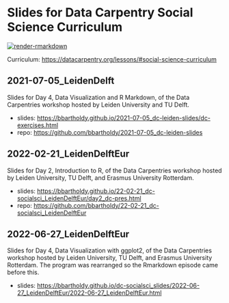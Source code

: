 # Slides for Data Carpentry Social Science Curriculum

[![render-rmarkdown](https://github.com/bbartholdy/dc-socialsci_slides/actions/workflows/render-rmarkdown.yaml/badge.svg)](https://github.com/bbartholdy/dc-socialsci_slides/actions/workflows/render-rmarkdown.yaml)

Curriculum: <https://datacarpentry.org/lessons/#social-science-curriculum>  

## 2021-07-05_LeidenDelft

Slides for Day 4, Data Visualization and R Markdown, of the Data Carpentries
workshop hosted by Leiden University and TU Delft.

- slides: <https://bbartholdy.github.io/2021-07-05_dc-leiden-slides/dc-exercises.html>
- repo: <https://github.com/bbartholdy/2021-07-05_dc-leiden-slides>

## 2022-02-21_LeidenDelftEur

Slides for Day 2, Introduction to R, of the Data Carpentries
workshop hosted by Leiden University, TU Delft, and Erasmus University Rotterdam.

- slides: <https://bbartholdy.github.io/22-02-21_dc-socialsci_LeidenDelftEur/day2_dc-pres.html>
- repo: <https://github.com/bbartholdy/22-02-21_dc-socialsci_LeidenDelftEur>

## 2022-06-27_LeidenDelftEur

Slides for Day 4, Data Visualization with ggplot2, of the Data Carpentries
workshop hosted by Leiden University, TU Delft, and Erasmus University Rotterdam.
The program was rearranged so the Rmarkdown episode came before this.

- slides: <https://bbartholdy.github.io/dc-socialsci_slides/2022-06-27_LeidenDelftEur/2022-06-27_LeidenDelftEur.html>
